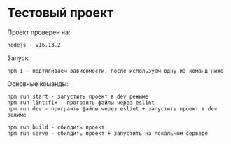 # Тестовый проект

Проект проверен на:
    
    nodejs - v16.13.2

Запуск:
    
    npm i - подтягиваем зависомости, после используем одну из команд ниже


Основные команды:

    npm run start - запустить проект в dev режиме
    npm run lint:fix - програнть файлы через eslint
    npm run dev - програнть файлы через eslint + запустить проект в dev режиме

    npm run build - сбилдить проект
    npm run serve - сбилдить проект + запустить на локальном сервере

